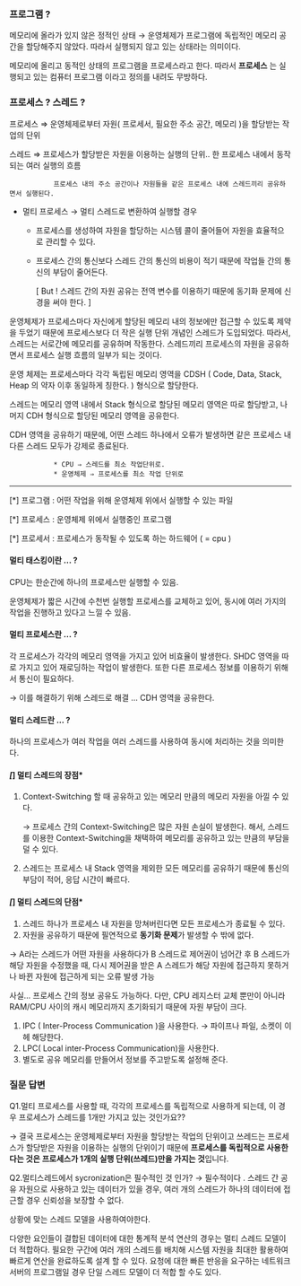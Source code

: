 ### 프로그램 ?

메모리에 올라가 있지 않은 정적인 상태 → 운영체제가 프로그램에 독립적인 메모리 공간을 할당해주지 않았다. 따라서 실행되지 않고 있는 상태라는 의미이다.

메모리에 올리고 동적인 상태의 프로그램을 프로세스라고 한다. 따라서 **프로세스** 는 실행되고 있는 컴퓨터 프로그램 이라고 정의를 내려도 무방하다. 

### 프로세스 ? 스레드 ?

프로세스 ⇒ 운영체제로부터 자원( 프로세서, 필요한 주소 공간, 메모리 )을 할당받는 작업의 단위

스레드 ⇒ 프로세스가 할당받은 자원을 이용하는 실행의 단위.. 한 프로세스 내에서 동작되는 여러 실행의 흐름


               프로세스 내의 주소 공간이나 자원들을 같은 프로세스 내에 스레드끼리 공유하면서 실행된다. 

- 멀티 프로세스 → 멀티 스레드로 변환하여 실행할 경우

    * 프로세스를 생성하여 자원을 할당하는 시스템 콜이 줄어들어 자원을 효율적으로 관리할 수 있다. 

    * 프로세스 간의 통신보다 스레드 간의 통신의 비용이 적기 때문에 작업들 간의 통신의 부담이 줄어든다. 

      [ But ! 스레드 간의 자원 공유는 전역 변수를 이용하기 때문에 동기화 문제에 신경을 써야 한다. ]

운영체제가 프로세스마다 자신에게 할당된 메모리 내의 정보에만 접근할 수 있도록 제약을 두었기 때문에 프로세스보다 더 작은 실행 단위 개념인 스레드가 도입되었다. 따라서, 스레드는 서로간에 메모리를 공유하며 작동한다. 스레드끼리 프로세스의 자원을 공유하면서 프로세스 실행 흐름의 일부가 되는 것이다. 

운영 체제는 프로세스마다 각각 독립된 메모리 영역을 CDSH ( Code, Data, Stack, Heap 의 약자 이후 동일하게 칭한다. ) 형식으로 할당한다. 

스레드는 메모리 영역 내에서 Stack 형식으로 할당된 메모리 영역은 따로 할당받고, 나머지 CDH 형식으로 할당된 메모리 영역을 공유한다. 

CDH 영역을 공유하기 때문에, 어떤 스레드 하나에서 오류가 발생하면 같은 프로세스 내 다른 스레드 모두가 강제로 종료된다. 

               * CPU ⇒ 스레드를 최소 작업단위로.
               * 운영체제 ⇒ 프로세스를 최소 작업 단위로

---

[*] 프로그램 : 어떤 작업을 위해 운영체제 위에서 실행할 수 있는 파일

[*] 프로세스 : 운영체제 위에서 실행중인 프로그램

[*] 프로세서 : 프로세스가 동작될 수 있도록 하는 하드웨어 ( = cpu )

#### __멀티 태스킹이란 ... ?__

CPU는 한순간에 하나의 프로세스만 실행할 수 있음.

운영체제가 짧은 시간에 수천번 실행할 프로세스를 교체하고 있어, 동시에 여러 가지의 작업을 진행하고 있다고 느낄 수 있음. 

#### __멀티 프로세스란 ... ?__

각 프로세스가 각각의 메모리 영역을 가지고 있어 비효율이 발생한다. SHDC 영역을 따로 가지고 있어 재로딩하는 작업이 발생한다. 또한 다른 프로세스 정보를 이용하기 위해서 통신이 필요하다. 

→ 이를 해결하기 위해 스레드로 해결 ... CDH 영역을 공유한다.  

#### __멀티 스레드란 ... ?__

하나의 프로세스가 여러 작업을 여러 스레드를 사용하여 동시에 처리하는 것을 의미한다. 

#### *[*] 멀티 스레드의 장점*

1. Context-Switching 할 때 공유하고 있는 메모리 만큼의 메모리 자원을 아낄 수 있다. 

    → 프로세스 간의 Context-Switching은 많은 자원 손실이 발생한다. 해서, 스레드를 이용한 Context-Switching을 채택하여 메모리를 공유하고 있는 만큼의 부담을 덜 수 있다.

2. 스레드는 프로세스 내 Stack 영역을 제외한 모든 메모리를 공유하기 때문에 통신의 부담이 적어, 응답 시간이 빠르다. 

#### *[*] 멀티 스레드의 단점*

1. 스레드 하나가 프로세스 내 자원을 망쳐버린다면 모든 프로세스가 종료될 수 있다. 
2. 자원을 공유하기 때문에 필연적으로 **동기화 문제**가 발생할 수 밖에 없다.

→ A라는 스레드가 어떤 자원을 사용하다가 B 스레드로 제어권이 넘어간 후 B 스레드가 해당 자원을 수정했을 때, 다시 제어권을 받은 A 스레드가 해당 자원에 접근하지 못하거나 바뀐 자원에 접근하게 되는 오류 발생 가능

사실... 프로세스 간의 정보 공유도 가능하다. 다만, CPU 레지스터 교체 뿐만이 아니라 RAM/CPU 사이의 캐시 메모리까지 초기화되기 때문에 자원 부담이 크다. 

1. IPC ( Inter-Process Communication )을 사용한다. → 파이프나 파일, 소켓이 이헤 해당한다.
2. LPC( Local inter-Process Communication)을 사용한다.
3. 별도로 공유 메모리를 만들어서 정보를 주고받도록 설정해 준다.



### 질문 답변

Q1.멀티 프로세스를 사용할 때, 각각의 프로세스를 독립적으로 사용하게 되는데, 이 경우 프로세스가 스레드를 1개만 가지고 있는 것인가요??

→ 결국 프로세스는 운영체제로부터 자원을 할당받는 작업의 단위이고 쓰레드는 프로세스가 할당받은 자원을 이용하는 실행의 단위이기 때문에 **프로세스를 독립적으로 사용한다는 것은 프로세스가 1개의 실행 단위(쓰레드)만을 가지는 것**입니다.

Q2.멀티스레드에서 sycronization은 필수적인 것 인가?
→ 필수적이다 . 스레드 간 공유 자원으로 사용하고 있는 데이터가 있을 경우, 여러 개의 스레드가 하나의 데이터에 접근할 경우 신뢰성을 보장할 수 없다.

상황에 맞는 스레드 모델을 사용하여야한다.

다양한 요인들이 결합된 데이터에 대한 통계적 분석 연산의 경우는 멀티 스레드 모델이 더 적합하다.
필요한 구간에 여러 개의 스레드를 배치해 시스템 자원을 최대한 활용하여 빠르게 연산을 완료하도록 설계 할 수 있다.
요청에 대한 빠른 반응을 요구하는 네트워크 서버의 프로그램일 경우 단일 스레드 모델이 더 적합 할 수도 있다.
